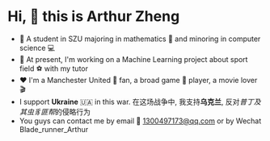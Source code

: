 # Hi, 👋 this is Arthur Zheng
- :monocle_face: A student in SZU majoring in  mathematics :triangular_ruler: and minoring in computer science :computer:
- :tada: At present, I'm working on a Machine Learning project about sport field :soccer: with my tutor
- :hearts: I'm a Manchester United :japanese_ogre: fan, a broad game :game_die: player, a movie lover :clapper:
- I support **Ukraine** :ukraine: in this war.
在这场战争中, 我支持**乌克兰**, 反对*普丁及其虫豸匪帮*的侵略行为
- You guys can contact me by email :email: 1300497173@qq.com or by Wechat Blade_runner_Arthur

<!---
AmoyZjm/AmoyZjm is a ✨ special ✨ repository because its `README.md` (this file) appears on your GitHub profile.
You can click the Preview link to take a look at your changes.
--->
